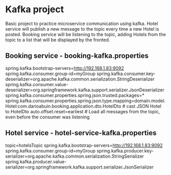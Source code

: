 # Kafka project
Basic project to practice microservice communication using kafka. 
Hotel service will publish a new message to the topic every time a new Hotel is posted. 
Booking service will be listening to the topic, adding Hotels from the topic to a list that will be displayed by the fronted. 

## Booking service - booking-kafka.properties
spring.kafka.bootstrap-servers=http://192.168.1.83:9092
spring.kafka.consumer.group-id=myGroup
spring.kafka.consumer.key-deserializer=org.apache.kafka.common.serialization.StringDeserializer
spring.kafka.consumer.value-deserializer=org.springframework.kafka.support.serializer.JsonDeserializer
spring.kafka.consumer.properties.spring.json.trusted.packages=*
spring.kafka.consumer.properties.spring.json.type.mapping=domain.model.Hotel:com.darioabuin.booking.application.dto.HotelDto # cast JSON Hotel to HotelDto
auto.offset.reset=earliest # Load all messages from the topic, even before the consumer was listening

## Hotel service - hotel-service-kafka.properties
topic=hotelsTopic
spring.kafka.bootstrap-servers=http://192.168.1.83:9092
spring.kafka.consumer.group-id=myGroup
spring.kafka.producer.key-serializer=org.apache.kafka.common.serialization.StringSerializer
spring.kafka.producer.value-serializer=org.springframework.kafka.support.serializer.JsonSerializer
